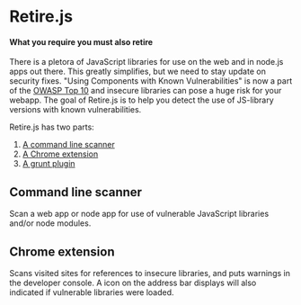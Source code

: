 Retire.js
=========
#### What you require you must also retire

There is a pletora of JavaScript libraries for use on the web and in node.js apps out there. This greatly simplifies,
but we need to stay update on security fixes. "Using Components with Known Vulnerabilities" is now a part of the 
[OWASP Top 10](https://www.owasp.org/index.php/Top_10_2013-A9-Using_Components_with_Known_Vulnerabilities) and insecure libraries can pose a huge risk for your webapp. The goal of Retire.js is to help you detect the use of JS-library versions with 
known vulnerabilities.

Retire.js has two parts:

1. [A command line scanner](https://github.com/bekk/retire.js/tree/master/node)
2. [A Chrome extension](https://github.com/bekk/retire.js/tree/master/chrome)
3. [A grunt plugin](https://github.com/bekk/grunt-retire)

Command line scanner
--------------------
Scan a web app or node app for use of vulnerable JavaScript libraries and/or node modules.


Chrome extension
-------------
Scans visited sites for references to insecure libraries, and puts warnings in the developer console. A icon on the address bar displays will also indicated if vulnerable libraries were loaded.


